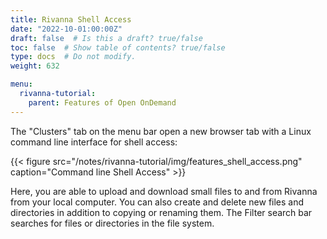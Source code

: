 ```yaml
---
title: Rivanna Shell Access
date: "2022-10-01:00:00Z"
draft: false  # Is this a draft? true/false
toc: false  # Show table of contents? true/false
type: docs  # Do not modify.
weight: 632

menu:
  rivanna-tutorial:
    parent: Features of Open OnDemand
---
```


The "Clusters" tab on the menu bar open a new browser tab with a Linux command line interface for shell access:

{{< figure src="/notes/rivanna-tutorial/img/features_shell_access.png" caption="Command line Shell Access" >}}


Here, you are able to upload and download small files to and from Rivanna from your local computer. You can also create and delete new files and directories in addition to copying or renaming them. The Filter search bar searches for files or directories in the file system.
